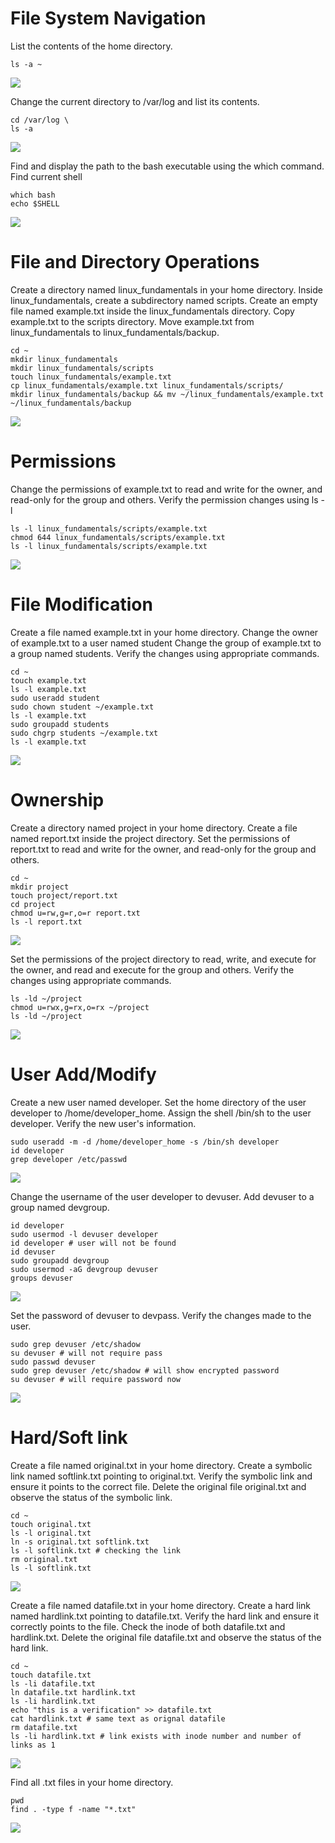 # File System Navigation

List the contents of the home directory.
```
ls -a ~
```
<img src="screenshots/contents_of_home.png">

Change the current directory to /var/log and list its contents.
```
cd /var/log \
ls -a
```
<img src="screenshots/var_log.png">

Find and display the path to the bash executable using the which command. Find current shell
```
which bash
echo $SHELL
```
<img src="screenshots/bash_dir_and_current_shell.png">

# File and Directory Operations

Create a directory named linux_fundamentals in your home directory.
Inside linux_fundamentals, create a subdirectory named scripts.
Create an empty file named example.txt inside the linux_fundamentals directory.
Copy example.txt to the scripts directory.
Move example.txt from linux_fundamentals to linux_fundamentals/backup.

```
cd ~
mkdir linux_fundamentals
mkdir linux_fundamentals/scripts
touch linux_fundamentals/example.txt
cp linux_fundamentals/example.txt linux_fundamentals/scripts/
mkdir linux_fundamentals/backup && mv ~/linux_fundamentals/example.txt ~/linux_fundamentals/backup
```
<img src="screenshots/file_directory_operations.png">

# Permissions

Change the permissions of example.txt to read and write for the owner, and read-only for the group and others. Verify the permission changes using ls -l

```
ls -l linux_fundamentals/scripts/example.txt
chmod 644 linux_fundamentals/scripts/example.txt
ls -l linux_fundamentals/scripts/example.txt
```
<img src="screenshots/permissions.png">

# File Modification

Create a file named example.txt in your home directory.
Change the owner of example.txt to a user named student
Change the group of example.txt to a group named students.
Verify the changes using appropriate commands.

```
cd ~
touch example.txt
ls -l example.txt
sudo useradd student
sudo chown student ~/example.txt
ls -l example.txt
sudo groupadd students
sudo chgrp students ~/example.txt
ls -l example.txt
```

<img src="screenshots/file_mod.png">

# Ownership

Create a directory named project in your home directory.
Create a file named report.txt inside the project directory.
Set the permissions of report.txt to read and write for the owner, and read-only for the group and others.

```
cd ~
mkdir project
touch project/report.txt
cd project
chmod u=rw,g=r,o=r report.txt
ls -l report.txt
```
<img src="screenshots/ownership_1.png">

Set the permissions of the project directory to read, write, and execute for the owner, and read and execute for the group and others. Verify the changes using appropriate commands.

```
ls -ld ~/project
chmod u=rwx,g=rx,o=rx ~/project
ls -ld ~/project
```
<img src="screenshots/ownership_2.png">

# User Add/Modify

Create a new user named developer. Set the home directory of the user developer to /home/developer_home. Assign the shell /bin/sh to the user developer. Verify the new user's information.

```
sudo useradd -m -d /home/developer_home -s /bin/sh developer
id developer
grep developer /etc/passwd
```
<img src="screenshots/useraddmod1.png">


Change the username of the user developer to devuser. Add devuser to a group named devgroup.
```
id developer
sudo usermod -l devuser developer
id developer # user will not be found
id devuser
sudo groupadd devgroup
sudo usermod -aG devgroup devuser
groups devuser
```
<img src="screenshots/useraddmod2.png">

Set the password of devuser to devpass. Verify the changes made to the user.
```
sudo grep devuser /etc/shadow
su devuser # will not require pass
sudo passwd devuser
sudo grep devuser /etc/shadow # will show encrypted password
su devuser # will require password now
```
<img src="screenshots/useraddmod3.png">

# Hard/Soft link

Create a file named original.txt in your home directory. Create a symbolic link named softlink.txt pointing to original.txt. Verify the symbolic link and ensure it points to the correct file. Delete the original file original.txt and observe the status of the symbolic link.
```
cd ~
touch original.txt
ls -l original.txt
ln -s original.txt softlink.txt
ls -l softlink.txt # checking the link
rm original.txt
ls -l softlink.txt
```
<img src="screenshots/hardsoft1.png">


Create a file named datafile.txt in your home directory. Create a hard link named hardlink.txt pointing to datafile.txt. Verify the hard link and ensure it correctly points to the file. Check the inode of both datafile.txt and hardlink.txt. Delete the original file datafile.txt and observe the status of the hard link.
```
cd ~
touch datafile.txt
ls -li datafile.txt
ln datafile.txt hardlink.txt
ls -li hardlink.txt
echo "this is a verification" >> datafile.txt
cat hardlink.txt # same text as orignal datafile
rm datafile.txt
ls -li hardlink.txt # link exists with inode number and number of links as 1
```
<img src="screenshots/hardsoft2.png">

Find all .txt files in your home directory.
```
pwd
find . -type f -name "*.txt"
```
<img src="screenshots/hardsoft3.png">

